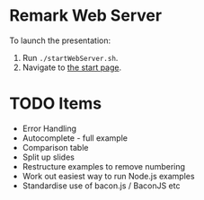 # Remark Web Server

To launch the presentation:

1. Run `./startWebServer.sh`.
2. Navigate to [the start page](http://localhost:8000).


# TODO Items

- Error Handling
- Autocomplete - full example
- Comparison table
- Split up slides
- Restructure examples to remove numbering
- Work out easiest way to run Node.js examples
- Standardise use of bacon.js / BaconJS etc